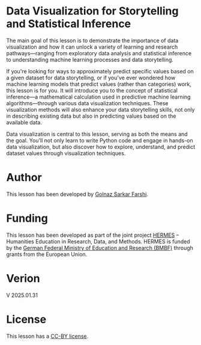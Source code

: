 # Data Visualization for Storytelling and Statistical Inference

The main goal of this lesson is to demonstrate the importance of data visualization and how it can unlock a 
variety of learning and research pathways—ranging from exploratory data analysis and statistical inference to 
understanding machine learning processes and data storytelling.

If you're looking for ways to approximately predict specific values based on a given dataset for data storytelling, 
or if you've ever wondered how machine learning models that predict values (rather than categories) work, 
this lesson is for you. It will introduce you to the concept of statistical inference—a mathematical 
calculation used in predictive machine learning algorithms—through various data visualization techniques. 
These visualization methods will also enhance your data storytelling skills, not only in describing existing 
data but also in predicting values based on the available data. 

Data visualization is central to this lesson, serving as both the means and the goal. You’ll not only learn 
to write Python code and engage in hands-on data visualization, but also discover how to explore, understand, 
and predict dataset values through visualization techniques. 

# Author
This lesson has been developed by [Golnaz Sarkar Farshi](https://github.com/Goli-SF). 

# Funding
This lesson has been developed as part of the joint project [HERMES](https://hermes-hub.de/) – Humanities Education 
in Research, Data, and Methods. HERMES is funded by the
[German Federal Ministry of Education and Research (BMBF)](https://www.bmbf.de/bmbf/en/home/home_node.html) 
through grants from the European Union.

# Verion
V 2025.01.31

# License
This lesson has a [CC-BY license](LICENSE.md).
